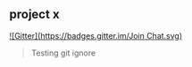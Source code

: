 ## project x
[![Gitter](https://badges.gitter.im/Join Chat.svg)](https://gitter.im/nastechnology/projectx?utm_source=badge&utm_medium=badge&utm_campaign=pr-badge&utm_content=badge)
> Testing git ignore
